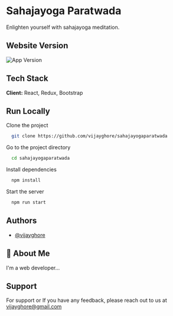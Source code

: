 
# Sahajayoga Paratwada
Enlighten yourself with sahajayoga meditation.


## Website Version
![App Version](https://img.shields.io/github/package-json/v/vijayghore/sahajayogaparatwada?color=%23dc3545&label=Version&logo=Sahajayoga&style=for-the-badge)


## Tech Stack
**Client:** React, Redux, Bootstrap


## Run Locally

Clone the project
```bash
  git clone https://github.com/vijayghore/sahajayogaparatwada
```

Go to the project directory
```bash
  cd sahajayogaparatwada
```

Install dependencies
```bash
  npm install
```

Start the server
```bash
  npm run start
```


## Authors
- [@vijayghore](https://github.com/vijayghore)


## 🚀 About Me
I'm a web developer...


## Support
For support or If you have any feedback, please reach out to us at vijayghore@gmail.com